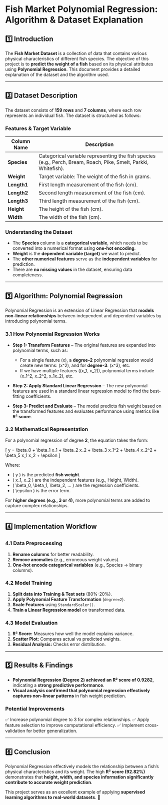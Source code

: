# Fish Market Polynomial Regression: Algorithm & Dataset Explanation

## 1️⃣ Introduction
The **Fish Market Dataset** is a collection of data that contains various physical characteristics of different fish species. The objective of this project is to **predict the weight of a fish** based on its physical attributes using **Polynomial Regression**. This document provides a detailed explanation of the dataset and the algorithm used.

---

## 2️⃣ Dataset Description
The dataset consists of **159 rows** and **7 columns**, where each row represents an individual fish. The dataset is structured as follows:

### **Features & Target Variable**
| Column Name  | Description |
|-------------|-------------|
| **Species** | Categorical variable representing the fish species (e.g., Perch, Bream, Roach, Pike, Smelt, Parkki, Whitefish). |
| **Weight**  | Target variable: The weight of the fish in grams. |
| **Length1** | First length measurement of the fish (cm). |
| **Length2** | Second length measurement of the fish (cm). |
| **Length3** | Third length measurement of the fish (cm). |
| **Height**  | The height of the fish (cm). |
| **Width**   | The width of the fish (cm). |

### **Understanding the Dataset**
- The **Species** column is a **categorical variable**, which needs to be converted into a numerical format using **one-hot encoding**.
- **Weight** is the **dependent variable (target)** we want to predict.
- The **other numerical features** serve as the **independent variables** for prediction.
- There are **no missing values** in the dataset, ensuring data completeness.

---

## 3️⃣ Algorithm: Polynomial Regression
Polynomial Regression is an extension of Linear Regression that **models non-linear relationships** between independent and dependent variables by introducing polynomial terms.

### **3.1 How Polynomial Regression Works**
- **Step 1: Transform Features** – The original features are expanded into polynomial terms, such as:
  - For a single feature \(x\), a **degree-2** polynomial regression would create new terms: \(x^2\), and for **degree-3**: \(x^3\), etc.
  - If we have multiple features \((x_1, x_2)\), polynomial terms include \(x_1^2, x_2^2, x_1x_2\), etc.

- **Step 2: Apply Standard Linear Regression** – The new polynomial features are used in a standard linear regression model to find the best-fitting coefficients.

- **Step 3: Predict and Evaluate** – The model predicts fish weight based on the transformed features and evaluates performance using metrics like **R² score**.

### **3.2 Mathematical Representation**
For a polynomial regression of degree **2**, the equation takes the form:

\[ y = \beta_0 + \beta_1 x_1 + \beta_2 x_2 + \beta_3 x_1^2 + \beta_4 x_2^2 + \beta_5 x_1 x_2 + \epsilon \]

Where:
- \( y \) is the predicted **fish weight**.
- \( x_1, x_2 \) are the independent features (e.g., Height, Width).
- \( \beta_0, \beta_1, \beta_2, ... \) are the regression coefficients.
- \( \epsilon \) is the error term.

For **higher degrees (e.g., 3 or 4),** more polynomial terms are added to capture complex relationships.

---

## 4️⃣ Implementation Workflow
### **4.1 Data Preprocessing**
1. **Rename columns** for better readability.
2. **Remove anomalies** (e.g., erroneous weight values).
3. **One-hot encode categorical variables** (e.g., Species → binary columns).

### **4.2 Model Training**
1. **Split data into Training & Test sets** (80%-20%).
2. **Apply Polynomial Feature Transformation** (`degree=2`).
3. **Scale Features** using `StandardScaler()`.
4. **Train a Linear Regression model** on transformed data.

### **4.3 Model Evaluation**
1. **R² Score:** Measures how well the model explains variance.
2. **Scatter Plot:** Compares actual vs predicted weights.
3. **Residual Analysis:** Checks error distribution.

---

## 5️⃣ Results & Findings
- **Polynomial Regression (Degree 2) achieved an R² score of 0.9282**, indicating a **strong predictive performance**.
- **Visual analysis confirmed that polynomial regression effectively captures non-linear patterns** in fish weight prediction.

### **Potential Improvements**
✅ Increase polynomial degree to 3 for complex relationships.
✅ Apply feature selection to improve computational efficiency.
✅ Implement cross-validation for better generalization.

---

## 6️⃣ Conclusion
Polynomial Regression effectively models the relationship between a fish’s physical characteristics and its weight. The high **R² score (92.82%)** demonstrates that **height, width, and species information significantly contribute to accurate weight prediction**.

This project serves as an excellent example of applying **supervised learning algorithms to real-world datasets**. 🚀

